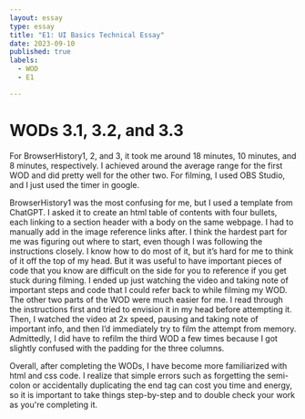 ```yaml
---
layout: essay
type: essay
title: "E1: UI Basics Technical Essay"
date: 2023-09-10
published: true
labels:
  - WOD
  - E1

---
```

<h1>WODs 3.1, 3.2, and 3.3</h1>
<body>
<p>For BrowserHistory1, 2, and 3, it took me around 18 minutes, 10 minutes, and 8 minutes, respectively. I achieved around the average range for the first WOD and did pretty well for the other two. For filming, I used OBS Studio, and I just used the timer in google. </p>
<p>BrowserHistory1 was the most confusing for me, but I used a template from ChatGPT. I asked it to create an html table of contents with four bullets, each linking to a section header with a body on the same webpage. I had to manually add in the image reference links after. I think the hardest part for me was figuring out where to start, even though I was following the instructions closely. I know how to do most of it, but it’s hard for me to think of it off the top of my head. But it was useful to have important pieces of code that you know are difficult on the side for you to reference if you get stuck during filming. I ended up just watching the video and taking note of important steps and code that I could refer back to while filming my WOD. The other two parts of the WOD were much easier for me. I read through the instructions first and tried to envision it in my head before attempting it. Then, I watched the video at 2x speed, pausing and taking note of important info, and then I’d immediately try to film the attempt from memory. Admittedly, I did have to refilm the third WOD a few times because I got slightly confused with the padding for the three columns.</p>
<p>Overall, after completing the WODs, I have become more familiarized with html and css code. I realize that simple errors such as forgetting the semi-colon or accidentally duplicating the end tag can cost you time and energy, so it is important to take things step-by-step and to double check your work as you're completing it.</p>

</body>


